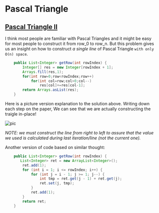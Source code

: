 # Pascal Triangle

## [Pascal Triangle II](https://leetcode.com/problems/pascals-triangle-ii/)

I think most people are familiar with Pascal Triangles and it might be easy for most people to construct it from row\_0 to row\_n. But this problem gives us an insight on how to construct *a single line* of Pascal Triangle `with only O(n) space`.

```java
	public List<Integer> getRow(int rowIndex) {
        Integer[] res = new Integer[rowIndex + 1];
        Arrays.fill(res,1);
        for(int row=0;row<rowIndex;row++)
            for(int col=row;col>0;col--)
                res[col]+=res[col-1];
        return Arrays.asList(res);
	}
```

Here is a picture version explanation to the solution above. Writing down each step on the paper, We can see that we are actually constructing the traigle in-place!  

![pic](https://github.com/TongZhangUSC/LeetCode-Summary/blob/master/pic_explanation/pascal.jpg)

*NOTE: we must construct the line from right to left to assure that the value we used is calculated during last iteration/line (not the current one).*

Another version of code based on similar thought:

```java
	public List<Integer> getRow(int rowIndex) {        
       List<Integer> ret = new ArrayList<Integer>();
    	ret.add(1);
    	for (int i = 1; i <= rowIndex; i++) {
    		for (int j = i - 1; j >= 1; j--) {
    			int tmp = ret.get(j - 1) + ret.get(j);
    			ret.set(j, tmp);
    		}
    		ret.add(1);
    	}
    	return ret;
    }
```